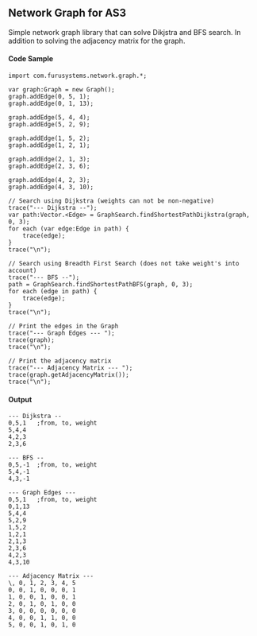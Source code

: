 ## Network Graph for AS3

Simple network graph library that can solve Dikjstra and BFS search.
In addition to solving the adjacency matrix for the graph.


#### Code Sample

	import com.furusystems.network.graph.*;
				
	var graph:Graph = new Graph();
	graph.addEdge(0, 5, 1);
	graph.addEdge(0, 1, 13);
				
	graph.addEdge(5, 4, 4);
	graph.addEdge(5, 2, 9);
				
	graph.addEdge(1, 5, 2);
	graph.addEdge(1, 2, 1);
				
	graph.addEdge(2, 1, 3);
	graph.addEdge(2, 3, 6);
				
	graph.addEdge(4, 2, 3);
	graph.addEdge(4, 3, 10);
	
	// Search using Dijkstra (weights can not be non-negative)
	trace("--- Dijkstra --");
	var path:Vector.<Edge> = GraphSearch.findShortestPathDijkstra(graph, 0, 3);
	for each (var edge:Edge in path) {
		trace(edge);
	}
	trace("\n");

	// Search using Breadth First Search (does not take weight's into account)
    trace("--- BFS --");
	path = GraphSearch.findShortestPathBFS(graph, 0, 3);
	for each (edge in path) {
		trace(edge);
	}
	trace("\n");

	// Print the edges in the Graph
	trace("--- Graph Edges --- ");
	trace(graph);
	trace("\n");

	// Print the adjacency matrix
	trace("--- Adjacency Matrix --- ");
	trace(graph.getAdjacencyMatrix());
	trace("\n");



#### Output
	
	--- Dijkstra --
	0,5,1	;from, to, weight
	5,4,4
	4,2,3
	2,3,6

	--- BFS --
	0,5,-1	;from, to, weight
	5,4,-1
	4,3,-1

	--- Graph Edges --- 
	0,5,1 	;from, to, weight
	0,1,13
	5,4,4
	5,2,9
	1,5,2
	1,2,1
	2,1,3
	2,3,6
	4,2,3
	4,3,10

	--- Adjacency Matrix --- 
	\, 0, 1, 2, 3, 4, 5
	0, 0, 1, 0, 0, 0, 1
	1, 0, 0, 1, 0, 0, 1
	2, 0, 1, 0, 1, 0, 0
	3, 0, 0, 0, 0, 0, 0
	4, 0, 0, 1, 1, 0, 0
	5, 0, 0, 1, 0, 1, 0